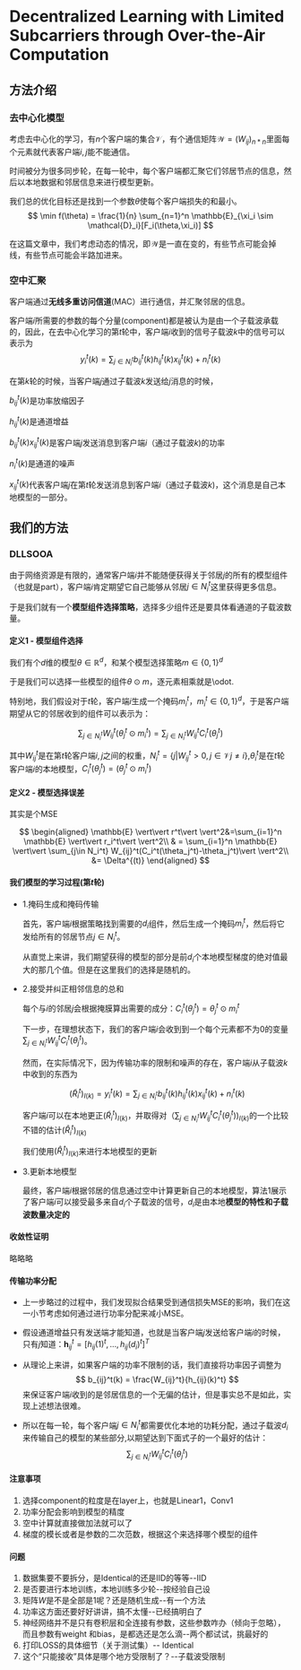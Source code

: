 # Decentralized Learning with Limited Subcarriers through Over-the-Air Computation

## 方法介绍

### 去中心化模型

考虑去中心化的学习，有$n$个客户端的集合$\mathcal{V}$，有个通信矩阵$\mathcal{W} = (W_{ij})_{n * n}$里面每个元素就代表客户端$i,j$能不能通信。

时间被分为很多同步轮，在每一轮中，每个客户端都汇聚它们邻居节点的信息，然后以本地数据和邻居信息来进行模型更新。

我们总的优化目标还是找到一个参数$\theta$使每个客户端损失的和最小。
$$
\min f(\theta) = \frac{1}{n} \sum_{n=1}^n \mathbb{E}_{\xi_i \sim \mathcal{D}_i}[F_i(\theta,\xi_i)]
$$

在这篇文章中，我们考虑动态的情况，即$\mathcal{W}$是一直在变的，有些节点可能会掉线，有些节点可能会半路加进来。

### 空中汇聚

客户端通过**无线多重访问信道**(MAC）进行通信，并汇聚邻居的信息。

客户端$i$所需要的参数的每个分量(component)都是被认为是由一个子载波承载的，因此，在去中心化学习的第$t$轮中，客户端$i$收到的信号子载波$k$中的信号可以表示为
$$
y_i^t(k) = \sum_{j\in N_i^t} b_{ij}^t(k)h_{ij}^t(k)x_{ij}^t(k)+n_i^t(k)
$$

在第$k$轮的时候，当客户端$j$通过子载波$k$发送给$j$消息的时候，

$b_{ij}^t(k)$是功率放缩因子

$h_{ij}^t(k)$是通道增益

$b_{ij}^t(k)x_{ij}^t(k)$是客户端$j$发送消息到客户端$i$（通过子载波$k$)的功率

$n_i^t(k)$是通道的噪声

$x_{ij}^t(k)$代表客户端$j$在第$t$轮发送消息到客户端$i$（通过子载波$k$)，这个消息是自己本地模型的一部分。

## 我们的方法

### DLLSOOA

由于网络资源是有限的，通常客户端$i$并不能随便获得关于邻居$j$的所有的模型组件（也就是part），客户端$i$肯定期望它自己能够从邻居$j\in N_i^t$这里获得更多信息。

于是我们就有一个**模型组件选择策略**，选择多少组件还是要具体看通道的子载波数量。

#### 定义1 - 模型组件选择

我们有个$d$维的模型$\theta\in \mathbb{R}^d$，和某个模型选择策略$m\in \{0,1\}^d$

于是我们可以选择一些模型的组件$\theta \odot m$，逐元素相乘就是\odot.

特别地，我们假设对于$t$轮，客户端$i$生成一个掩码$m_i^t$，$m_i^t\in \{0,1\}^d$，于是客户端期望从它的邻居收到的组件可以表示为：

$$
\sum_{j\in N_i^t} W_{ij}^t(\theta_j^t \odot m_i^t) = \sum_{j\in N_i^t} W_{ij}^t C_i^t (\theta_j^t)
$$

其中$W_{ij}^t$是在第$t$轮客户端$i,j$之间的权重，$N_i^t = \{ j \vert W_{ij}^t >0 ,j \in \mathcal{V} j \not= i\}$,$\theta_i^t$是在$t$轮客户端$i$的本地模型，$C_i^t (\theta_j^t) = (\theta_j^t \odot m_i^t)$

#### 定义2 - 模型选择误差

其实是个MSE

$$
\begin{aligned}
\mathbb{E} \vert\vert r^t\vert \vert^2&=\sum_{i=1}^n \mathbb{E} \vert\vert r_i^t\vert \vert^2\\
& = \sum_{i=1}^n \mathbb{E} \vert\vert \sum_{j\in N_i^t} W_{ij}^t(C_i^t(\theta_j^t)-\theta_j^t)\vert \vert^2\\
&= \Delta^{(t)}
\end{aligned}
$$

#### 我们模型的学习过程(第$t$轮)

- 1.掩码生成和掩码传输

    首先，客户端$i$根据策略找到需要的$d_i$组件，然后生成一个掩码$m_i^t$，然后将它发给所有的邻居节点$j\in N_i^t$。

    从直觉上来讲，我们期望获得的模型的部分是前$d_i$个本地模型梯度的绝对值最大的那几个值。但是在这里我们的选择是随机的。

- 2.接受并纠正相邻信息的总和

    每个与$i$的邻居$j$会根据掩膜算出需要的成分：$C_i^t (\theta_j^t) = \theta_j^t \odot m_i^t$

    下一步，在理想状态下，我们的客户端$i$会收到到一个每个元素都不为0的变量$\sum_{j\in N_i^t} W_{ij}^tC_i^t(\theta_j^t)$。

    然而，在实际情况下，因为传输功率的限制和噪声的存在，客户端$i$从子载波$k$中收到的东西为

    $$
    (\tilde {R}_i^t)_{I(k)}=y_i^t(k) = \sum_{j\in N_i^t} b_{ij}^t(k)h_{ij}^t(k)x_{ij}^t(k)+n_i^t(k)
    $$

    客户端$i$可以在本地更正$(\tilde {R}_i^t)_{I(k)}$，并取得对$（\sum_{j\in N_i^t} W_{ij}^tC_i^t(\theta_j^t))_{I(k)}$的一个比较不错的估计$(\hat {R}_i^t)_{I(k)}$

    我们使用$(\hat {R}_i^t)_{I(k)}$来进行本地模型的更新

- 3.更新本地模型

    最终，客户端$i$根据邻居的信息通过空中计算更新自己的本地模型，算法1展示了客户端$i$可以接受最多来自$d_i$个子载波的信号，$d_i$是由本地**模型的特性和子载波数量决定的**

#### 收敛性证明

略略略

#### 传输功率分配

- 上一步略过的过程中，我们发现拟合结果受到通信损失MSE的影响，我们在这一小节考虑如何通过进行功率分配来减小MSE。

- 假设通道增益只有发送端才能知道，也就是当客户端$j$发送给客户端$i$的时候，只有$j$知道：$\mathbf{h}_{ij}^t=[h_{ij}(1)^t,\dots,h_{ij}(d_i)^t]^T$

- 从理论上来讲，如果客户端的功率不限制的话，我们直接将功率因子调整为
    $$
    b_{ij}^t(k) = \frac{W_{ij}^t}{h_{ij}(k)^t}
    $$
    来保证客户端$i$收到的是邻居信息的一个无偏的估计，但是事实总不是如此，实现上述想法很难。
- 所以在每一轮，每个客户端$j\in N_i^t$都需要优化本地的功耗分配，通过子载波$d_i$来传输自己的模型的某些部分,以期望达到下面式子的一个最好的估计：
  $$
    \sum_{j\in N_i^t} W_{ij}^tC_i^t(\theta_j^t)
  $$

#### 注意事项

1. 选择component的粒度是在layer上，也就是Linear1，Conv1
2. 功率分配会影响到模型的精度
3. 空中计算就直接做加法就可以了
4. 梯度的模长或者是参数的二次范数，根据这个来选择哪个模型的组件

#### 问题

1. 数据集要不要拆分，是Identical的还是IID的等等--IID
2. 是否要进行本地训练，本地训练多少轮--按经验自己设
3. 矩阵$W$是不是全部是1呢？还是随机生成--有一个方法
4. 功率这方面还要好好讲讲，搞不太懂--已经搞明白了
5. 神经网络并不是只有卷积层和全连接有参数，这些参数咋办（倾向于忽略），而且参数有weight 和bias，是都选还是怎么滴--两个都试试，挑最好的
6. 打印LOSS的具体细节（关于测试集）-- Identical
7. 这个“只能接收”具体是哪个地方受限制了？--子载波受限制
